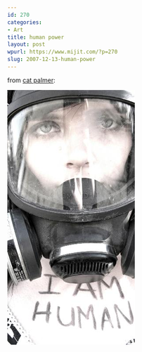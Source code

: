 ```yaml
---
id: 270
categories:
- Art
title: human power
layout: post
wpurl: https://www.mijit.com/?p=270
slug: 2007-12-13-human-power
---
```

from <a href="https://www.gassavers.org/cat/jpserver/web/default/index.php">cat palmer</a>:

<a href="https://www.gassavers.org/cat/jpserver/web/default/index.php"><img src='/images/2007/12/hd6ucg12.jpg' alt='hd6ucg12.jpg' /></a>
